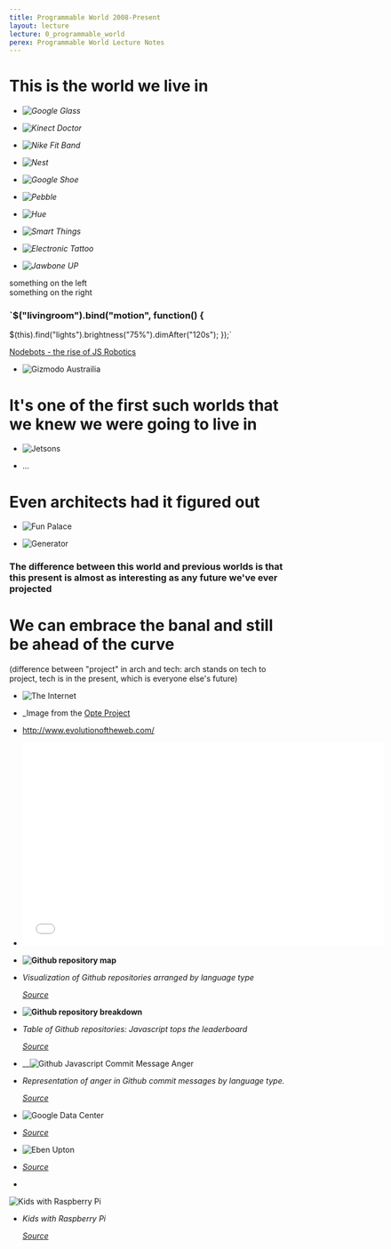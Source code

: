 ```yaml
---
title: Programmable World 2008-Present
layout: lecture
lecture: 0_programmable_world
perex: Programmable World Lecture Notes
---
```

# This is the world we live in

*	_![Google Glass](http://a.abcnews.com/images/Technology/ap_google_glasses_kb_120627_wg.jpg)_

*	_![Kinect Doctor](http://betanews.com/wp-content/uploads/2011/11/Kinect-Doctor.jpg)_

*	_![Nike Fit Band](http://gamification.co/wp-content/uploads/2012/07/nike.jpg)_

*	_![Nest](http://dz8s0oagnjand.cloudfront.net/wp-content/uploads/2011/10/Nest-Thermostat-Auto-Away.png)_

*	_![Google Shoe](http://www1.pcmag.com/media/images/377999-google-talking-shoe.jpg?thumb=y)_

*	_![Pebble](http://cdn.shopify.com/s/files/1/0106/1422/t/4/assets/photo-cycling.jpg?41)_

*	_![Hue](http://photos.appleinsider.com/hue-130806-2.jpg)_

*	_![Smart Things](http://www.thefiresays.com/wp-content/uploads/2012/09/smartthings.jpg)_

*	_![Electronic Tattoo](http://metrouk2.files.wordpress.com/2013/06/electric-tattoo.jpg?w=650&h=487&crop=1#038;h=560)_

*	_![Jawbone UP](http://assets.coolhunting.com/coolhunting/mt_asset_cache/2011/11/03/jawbone-up-duo.jpg)_


<div class="split">
<div class="left">
something on the left
</div>

<div class="right">
something on the right
</div>
</div>




### `$("livingroom").bind("motion", function() {
  $(this).find("lights").brightness("75%").dimAfter("120s");
});`

[Nodebots - the rise of JS Robotics](http://voodootikigod.com/nodebots-the-rise-of-js-robotics/)




*	![Gizmodo Austrailia](http://img.gawkerassets.com/img/18l65rw56h2o8jpg/xlarge.jpg)




# It's one of the first such worlds that we knew we were going to live in

*	![Jetsons]()

*	...



# Even architects had it figured out

*	![Fun Palace]()

*	![Generator]()



### The difference between this world and previous worlds is that this present is almost as interesting as any future we've ever projected

# We can embrace the banal and still be ahead of the curve



(difference between "project" in arch and tech: arch stands on tech to project, tech is in the present, which is everyone else's future)




*	![The Internet](http://content.animalnewyork.com/wp-content/uploads/19clix.jpg)

*	_Image from the [Opte Project](http://www.opte.org/maps/)



*	http://www.evolutionoftheweb.com/

*	<iframe width="650" height="366" src="//www.youtube.com/embed/jf-cEB3U2UQ?t=7m49s" frameborder="0" allowfullscreen></iframe>


*   __![Github repository map](https://raw.github.com/site2site/site2site.github.io/master/images/lectures/week0/programmable-world/github_repos_map.png)__

*   _Visualization of Github repositories arranged by language type_
	
	_[Source](http://zoom.it/kCsU#full)_

*   __![Github repository breakdown](https://raw.github.com/site2site/site2site.github.io/master/images/lectures/week0/programmable-world/github_repos_by_language.png)__

*	_Table of Github repositories: Javascript tops the leaderboard_
	
	_[Source](http://zoom.it/kCsU#full)_

*	__![Github Javascript Commit Message Anger](http://geeksta.net/img/emotions-github-commit-messages/commit-messages-anger-percentage.png)

*	_Representation of anger in Github commit messages by language type._

	_[Source](http://geeksta.net/geeklog/exploring-expressions-emotions-github-commit-messages/)_



*	![Google Data Center](ff_googleinfrastructure2_large.jpg)

*	_[Source](http://www.wired.com/wiredenterprise/2012/10/ff-inside-google-data-center/all/)_


*	![Eben Upton](http://b.vimeocdn.com/ts/335/015/335015769_1280.jpg)

*	_[Source](https://vimeo.com/45447698)_

*	
![Kids with Raspberry Pi](http://www.raspberrypi.org/wp-content/uploads/2012/10/SSLHoF-Rpi-and-Lego-WeDo-5.jpeg)

*	_Kids with Raspberry Pi_

	_[Source](http://www.raspberrypi.org/archives/2159)_






